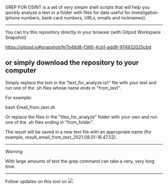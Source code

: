 GREP FOR OSINT is a set of very simple shell scripts that will help you quickly analyze a text or a folder with files for data useful for investigation (phone numbers, bank card numbers, URLs, emails and nicknames).

-----------------------------------

You can try this repository directly in your browser (with Gitpod Workspace Snapshot) 

https://gitpod.io#snapshot/fe7b48d8-f366-4cb1-add9-974932025cbd

or simply download the repository to your computer
------------------------

Simply replace the text in the "text_for_analyze.txt" file with your text and run one of the .sh files whose name ends in "from_text".

For example:

bash Email_from_text.sh

Or replace the files in the "files_for_analyze" folder with your own and run one of the .sh files ending in "from_folder".

The result will be saved in a new text file with an appropriate name (for example, result_email_from_text_2021.08.01-16.47.52).

-------------------------------

*Warning*

With large amounts of text the grep command can take a very, very long time.

-------------------------------------------------------
Follow updates on this tool on 
<a target="_blank" href="https://twitter.com/Ivan30394639" title="My Twitter"><img src="https://img.shields.io/badge/-@ivan30394639-1ca0f1?style=flat-square&labelColor=1ca0f1&logo=twitter&logoColor=white&link=https://twitter.com/Ivan30394639"></a>

